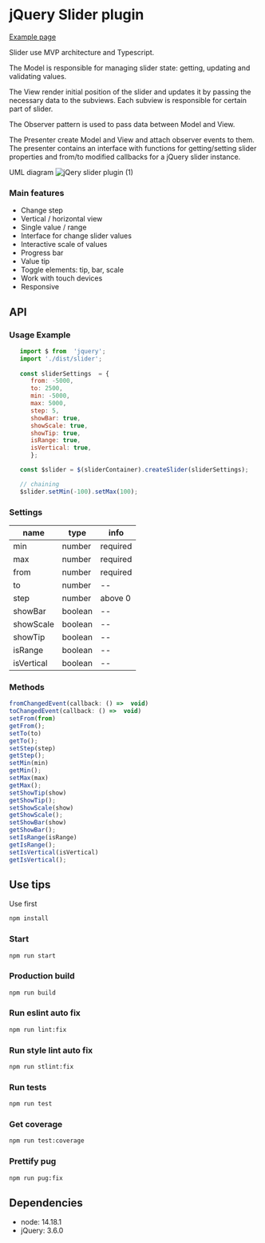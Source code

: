 # jQuery Slider plugin

[Example page](https://kd-slider-plugin.netlify.app/example)

Slider use MVP architecture and Typescript. 

The Model is responsible for managing slider state: getting, updating and validating values.

The View render initial position of the slider and updates it by passing the necessary data to the subviews. Each subview is responsible for certain part of slider. 

The Observer pattern is used to pass data between Model and View. 

The Presenter create Model and View and attach observer events to them. The presenter contains an interface with functions for getting/setting slider properties and from/to modified callbacks for a jQuery slider instance.

UML diagram
![jQery slider plugin (1)](https://user-images.githubusercontent.com/54976219/148756009-6b2d532a-1a4d-4446-9add-04b0d9cd2b72.png)

### Main features
* Change step
* Vertical / horizontal view
* Single value / range
* Interface for change slider values
* Interactive scale of values
* Progress bar
* Value tip
* Toggle elements: tip, bar, scale 
* Work with touch devices
* Responsive
## API
### Usage Example
```js
   import $ from  'jquery';
   import './dist/slider';
   
   const sliderSettings  = {
      from: -5000,
      to: 2500,
      min: -5000,
      max: 5000,
      step: 5,
      showBar: true,
      showScale: true,
      showTip: true,
      isRange: true,
      isVertical: true,
      };

   const $slider = $(sliderContainer).createSlider(sliderSettings);

   // chaining
   $slider.setMin(-100).setMax(100);
```
### Settings
|name|type|info|
|--|--|--|
|min|number|required|
|max|number|required|
|from|number|required|
|to|number|--|
|step|number|above 0|
|showBar|boolean|--|
|showScale|boolean|--|
|showTip|boolean|--|
|isRange|boolean|--|
|isVertical|boolean|--|

### Methods
```js
fromChangedEvent(callback: () =>  void)
toChangedEvent(callback: () =>  void)
setFrom(from)
getFrom();
setTo(to)
getTo();
setStep(step)
getStep();
setMin(min)
getMin();
setMax(max)
getMax();
setShowTip(show)
getShowTip();
setShowScale(show)
getShowScale();
setShowBar(show)
getShowBar();
setIsRange(isRange)
getIsRange();
setIsVertical(isVertical)
getIsVertical();
```

## Use tips
Use  first
```bash
npm install
```
### Start
```bash
npm run start
```
### Production build
```bash
npm run build
```
### Run eslint auto fix
```bash
npm run lint:fix
```
### Run style lint auto fix
```bash
npm run stlint:fix
```

### Run tests
```bash
npm run test
```

### Get coverage
```bash
npm run test:coverage
```

### Prettify pug
```bash
npm run pug:fix
```

## Dependencies
* node: 14.18.1
* jQuery: 3.6.0
